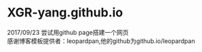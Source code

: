 # XGR-yang.github.io
2017/09/23 尝试用github page搭建一个网页  
感谢博客模板提供者：leopardpan,他的github为github.io/leopardpan
